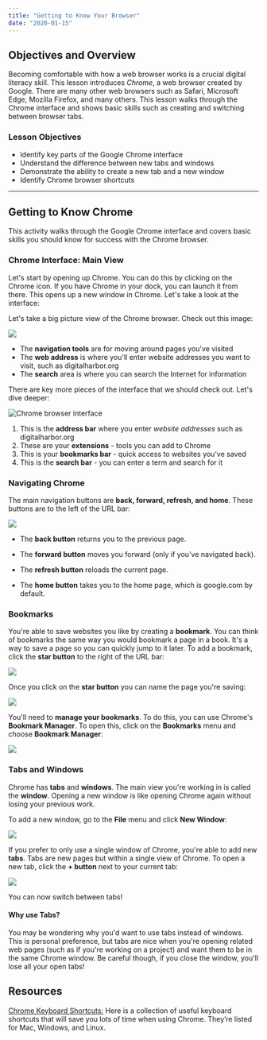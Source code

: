 ```yaml
---
title: "Getting to Know Your Browser"
date: "2020-01-15"
---
```


## Objectives and Overview

Becoming comfortable with how a web browser works is a crucial digital literacy skill. This lesson introduces _Chrome_, a web browser created by Google. There are many other web browsers such as Safari, Microsoft Edge, Mozilla Firefox, and many others. This lesson walks through the Chrome interface and shows basic skills such as creating and switching between browser tabs.

### Lesson Objectives

- Identify key parts of the Google Chrome interface
- Understand the difference between new tabs and windows
- Demonstrate the ability to create a new tab and a new window
- Identify Chrome browser shortcuts

* * *

## Getting to Know Chrome

This activity walks through the Google Chrome interface and covers basic skills you should know for success with the Chrome browser.

### Chrome Interface: Main View

Let's start by opening up Chrome. You can do this by clicking on the Chrome icon. If you have Chrome in your dock, you can launch it from there. This opens up a new window in Chrome. Let's take a look at the interface:

Let's take a big picture view of the Chrome browser. Check out this image:

![](images/chrome-browser-search-1-1024x610.jpg)

- The **navigation tools** are for moving around pages you've visited
- The **web address** is where you'll enter website addresses you want to visit, such as digitalharbor.org
- The **search** area is where you can search the Internet for information

There are key more pieces of the interface that we should check out. Let's dive deeper:

![Chrome browser interface](images/chrome-interface-1-1024x609.jpg)

1. This is the **address bar** where you enter _website addresses_ such as digitalharbor.org
2. These are your **extensions** - tools you can add to Chrome
3. This is your **bookmarks bar** - quick access to websites you've saved
4. This is the **search bar** - you can enter a term and search for it

### Navigating Chrome

The main navigation buttons are **back, forward, refresh, and home**. These buttons are to the left of the URL bar:

![](images/chrome-navigation-buttons-1024x109.jpg)

- The **back button** returns you to the previous page.

- The **forward button** moves you forward (only if you've navigated back).

- The **refresh button** reloads the current page.

- The **home button** takes you to the home page, which is google.com by default.

### Bookmarks

You're able to save websites you like by creating a **bookmark**. You can think of bookmarks the same way you would bookmark a page in a book. It's a way to save a page so you can quickly jump to it later. To add a bookmark, click the **star button** to the right of the URL bar:

![](images/chrome-bookmark-1024x61.jpg)

Once you click on the **star button** you can name the page you're saving:

![](images/chrome-bookmark-2-1024x616.jpg)

You'll need to **manage your bookmarks**. To do this, you can use Chrome's **Bookmark Manager**. To open this, click on the **Bookmarks** menu and choose **Bookmark Manager**:

![](images/chrome-bookmarks-manager.gif)

### Tabs and Windows

Chrome has **tabs** and **windows**. The main view you're working in is called the **window**. Opening a new window is like opening Chrome again without losing your previous work.

To add a new window, go to the **File** menu and click **New Window**:

![](images/chrome-new-window.gif)

If you prefer to only use a single window of Chrome, you're able to add new **tabs**. Tabs are new pages but within a single view of Chrome. To open a new tab, click the **\+ button** next to your current tab:

![](images/chrome-new-tab.gif)

You can now switch between tabs!

#### Why use Tabs?

You may be wondering why you'd want to use tabs instead of windows. This is personal preference, but tabs are nice when you're opening related web pages (such as if you're working on a project) and want them to be in the same Chrome window. Be careful though, if you close the window, you'll lose all your open tabs!

## Resources

[Chrome Keyboard Shortcuts:](https://support.google.com/chrome/answer/157179?hl=en) Here is a collection of useful keyboard shortcuts that will save you lots of time when using Chrome. They’re listed for Mac, Windows, and Linux.
